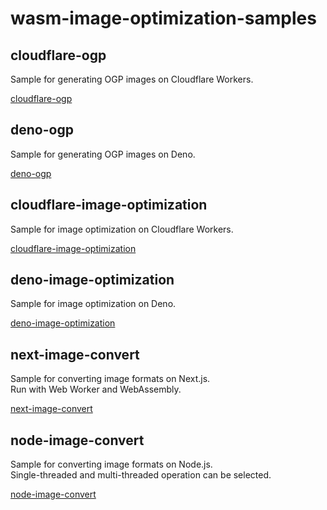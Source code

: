 # wasm-image-optimization-samples

## cloudflare-ogp

Sample for generating OGP images on Cloudflare Workers.

[cloudflare-ogp](./cloudflare-ogp/)

## deno-ogp

Sample for generating OGP images on Deno.

[deno-ogp](./deno-ogp/)

## cloudflare-image-optimization

Sample for image optimization on Cloudflare Workers.

[cloudflare-image-optimization](./cloudflare-image-optimization/)

## deno-image-optimization

Sample for image optimization on Deno.

[deno-image-optimization](./deno-image-optimization/)

## next-image-convert

Sample for converting image formats on Next.js.  
Run with Web Worker and WebAssembly.

[next-image-convert](./next-image-convert/)

## node-image-convert

Sample for converting image formats on Node.js.  
Single-threaded and multi-threaded operation can be selected.

[node-image-convert](./node-image-convert/)
